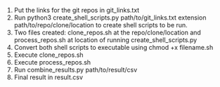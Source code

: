 1. Put the links for the git repos in git\_links.txt
1. Run python3 create\_shell\_scripts.py path/to/git\_links.txt extension path/to/repo/clone/location to create shell scripts to be run.
1. Two files created: clone\_repos.sh at the repo/clone/location and process\_repos.sh at location of running create\_shell\_scripts.py
1. Convert both shell scripts to executable using chmod +x filename.sh
1. Execute clone\_repos.sh
1. Execute process\_repos.sh
1. Run combine\_results.py path/to/result/csv
1. Final result in result.csv
